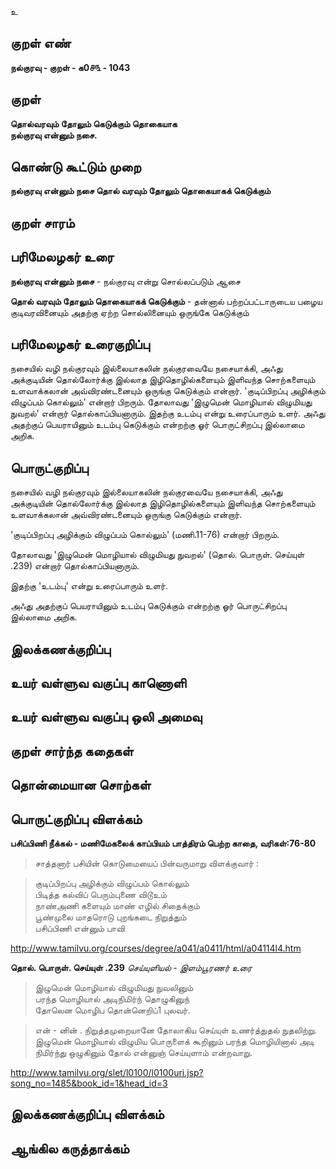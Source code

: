 உ

## குறள் எண் 

**நல்குரவு - குறள் - க0௪௩ - 1043**

## குறள் 

**தொல்வரவும் தோலும் கெடுக்கும் தொகையாக  
நல்குரவு என்னும் நசை.** 

## கொண்டு கூட்டும் முறை

**நல்குரவு என்னும் நசை தொல் வரவும் தோலும் தொகையாகக் கெடுக்கும்**

## குறள் சாரம் 


## பரிமேலழகர் உரை

**நல்குரவு என்னும் நசை** - நல்குரவு என்று சொல்லப்படும் ஆசை 

**தொல் வரவும் தோலும் தொகையாகக் கெடுக்கும்** - தன்னால் பற்றப்பட்டாருடைய பழைய குடிவரவினையும் அதற்கு ஏற்ற சொல்லினையும் ஒருங்கே கெடுக்கும்

## பரிமேலழகர் உரைகுறிப்பு   

நசையில் வழி நல்குரவும் இல்லையாகலின் நல்குரவையே நசையாக்கி, அஃது அக்குடியின் தொல்லோர்க்கு இல்லாத இழிதொழில்களையும் இளிவந்த சொற்களையும் உளவாக்கலான் அவ்விரண்டனையும் ஒருங்கு கெடுக்கும் என்றார். 'குடிப்பிறப்பு அழிக்கும் விழுப்பம் கொல்லும்' என்றார் பிறரும். தோலாவது 'இழுமென் மொழியால் விழுமியது நுவறல்' என்றார் தொல்காப்பியனாரும். இதற்கு உடம்பு என்று உரைப்பாரும் உளர். அஃது அதற்குப் பெயராயினும் உடம்பு கெடுக்கும் என்றற்கு ஓர் பொருட்சிறப்பு இல்லாமை அறிக.

## பொருட்குறிப்பு 

நசையில் வழி நல்குரவும் இல்லையாகலின் நல்குரவையே நசையாக்கி, அஃது அக்குடியின் தொல்லோர்க்கு இல்லாத இழிதொழில்களையும் இளிவந்த சொற்களையும் உளவாக்கலான் அவ்விரண்டனையும் ஒருங்கு கெடுக்கும் என்றார். 

'குடிப்பிறப்பு அழிக்கும் விழுப்பம் கொல்லும்' (மணி.11-76) என்றார் பிறரும். 

தோலாவது 'இழுமென் மொழியால் விழுமியது நுவறல்' (தொல். பொருள். செய்யுள் .239) என்றார் தொல்காப்பியனாரும். 

இதற்கு 'உடம்பு' என்று உரைப்பாரும் உளர். 

அஃது அதற்குப் பெயராயினும் உடம்பு கெடுக்கும் என்றற்கு ஓர் பொருட்சிறப்பு இல்லாமை அறிக.

## இலக்கணக்குறிப்பு  


## உயர் வள்ளுவ வகுப்பு காணொளி


## உயர் வள்ளுவ வகுப்பு ஒலி அமைவு 

 
## குறள் சார்ந்த கதைகள் 


## தொன்மையான சொற்கள்


## பொருட்குறிப்பு விளக்கம்

**பசிப்பிணி நீக்கல் - மணிமேகலைக் காப்பியம்**
**பாத்திரம் பெற்ற காதை, வரிகள்:76-80**

>சாத்தனார் பசியின் கொடுமையைப் பின்வருமாறு விளக்குவார் :

>குடிப்பிறப்பு அழிக்கும் விழுப்பம் கொல்லும்  
>பிடித்த கல்விப் பெரும்புணை விடூஉம்  
>நாண்அணி களையும் மாண் எழில் சிதைக்கும்  
>பூண்முலை மாதரொடு புறங்கடை நிறுத்தும்  
>பசிப்பிணி என்னும் பாவி  

http://www.tamilvu.org/courses/degree/a041/a0411/html/a04114l4.htm


**தொல். பொருள். செய்யுள் .239**
*செய்யுளியல் - இளம்பூரணர் உரை*

>இழுமென் மொழியால் விழுமியது நுவலினும்  
>பரந்த மொழியால் அடிநிமிர்ந் தொழுகினுந்  
>தோலென மொழிப தொன்னெறிப்1 புலவர்.  

>என் - னின் . நிறுத்தமுறையானே தோலாகிய செய்யுள் உணர்த்துதல் நுதலிற்று.  
>இழுமென் மொழியால் விழுமிய பொருளைக் கூறினும் பரந்த மொழியினால் அடி நிமிர்ந்து ஒழுகினும் தோல் என்னுஞ் செய்யுளாம் என்றவாறு.

http://www.tamilvu.org/slet/l0100/l0100uri.jsp?song_no=1485&book_id=1&head_id=3

## இலக்கணக்குறிப்பு விளக்கம்


## ஆங்கில கருத்தாக்கம் 


